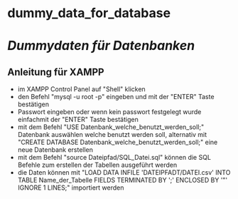 # dummy_data_for_database
# ***Dummydaten für Datenbanken***

## Anleitung für XAMPP

- im XAMPP Control Panel auf "Shell" klicken
- den Befehl "mysql -u root -p" eingeben und mit der "ENTER" Taste bestätigen
- Passwort eingeben oder wenn kein passwort festgelegt wurde einfachmit der "ENTER" Taste bestätigen
- mit dem Befehl "USE Datenbank_welche_benutzt_werden_soll;" Datenbank auswählen welche benutzt werden soll, alternativ mit "CREATE DATABASE Datenbank_welche_benutzt_werden_soll;" eine neue Datenbank erstellen
- mit dem Befehl "source Dateipfad/SQL_Datei.sql" können die SQL Befehle zum erstellen der Tabellen ausgeführt werden
- die Daten können mit "LOAD DATA INFILE  'DATEIPFADT/DATEI.csv'  INTO TABLE Name_der_Tabelle FIELDS TERMINATED BY ';' ENCLOSED BY '"' IGNORE 1 LINES;" importiert werden




